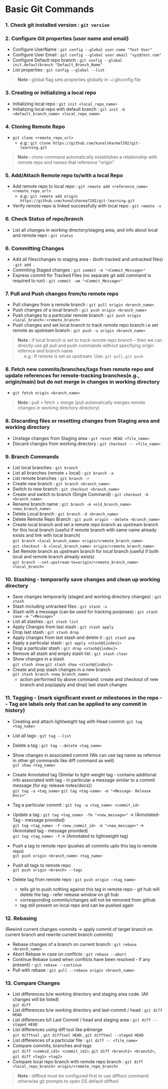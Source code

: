 # Basic Git Commands

### 1. Check git installed version : `git version`

### 2. Configure Git properties (user name and email)
- Configure UserName : `git config --global user.name "Test User"`
- Configure User Email : `git config --global user.email "xyz@test.com"`
- Configure Default repo branch : `git config --global init.defaultbranch "Default_Branch_Name"`
- List properties : `git config --global --list`

> **Note :** global flag sets properties globally in ~/.gitconfig file

### 3. Creating or initializing a local repo
- Initializing local repo : `git init <local_repo_name>`
- Initializing local repo with default branch : `git init -b <default_branch_name> <local_repo_name>`

### 4. Cloning Remote Repo
- `git clone <remote_repo_url>`
    - *e.g.:* `git clone https://github.com/kunalsharma7292/git-learning.git`
    
> **Note :** clone command automatically establishes a relationship with remote repo and names that reference "origin"


### 5. Add/Attach Remote repo to/with a local Repo
- Add remote repo to local repo :  `git remote add <reference_name> <remote_repo_url>`
    - *e.g.:* `git remote add origin https://github.com/kunalsharma7292/git-learning.git`
- Verify remote repo is linked successfully with local repo : `git remote -v`

### 6. Check Status of repo/branch
- List all changes in working directory/staging area, and info about local and remote repo : `git status`

### 6. Committing Changes
- Add all files/changes to staging area - (both tracked and untracked files) : `git add .`
- Commiting Staged changes : `git commit -m "<Commit_Message>"`
- Express commit for Tracked Files (no separate git add command is required to run) : `git commit -am "<Commit_Message>"`

### 7. Pull and Push changes from/to remote repo
- Pull changes from a remote branch : `git pull origin <branch_name>`
- Push changes of a local branch : `git push origin <branch_name>`
- Push changes to a particular remote branch : `git push origin <local_branch>:<remote_branch>`
- Push changes and set local branch to track remote repo branch i.e set remote as upstream branch : `git push -u origin <branch_name>`

> **Note :** if local branch is set to track remote repo branch - then we can directly use git pull and push commands without specifying origin refernce and branch name.  
&nbsp;&nbsp;&nbsp;&nbsp;&nbsp;e.g.: If remote is set as upstream.  Use: `git pull`, `git push`

### 8. Fetch new commits/branches/tags from remote repo and update references for remote-tracking branches(e.g., origin/main) but do not merge in changes in working directory
- `git fetch origin <branch_name>`

> **Note :** pull = fetch + merge (pull automatically merges remote changes in working directory directory)

### 8. Discarding files or resetting changes from Staging area and working directory
- Unstage changes from Staging area : `git reset HEAD <file_name>`
- Discard changes from working directory : `git checkout -- <file_name>`

### 9. Branch Commands
- List local branches : `git branch`
- List all branches (remote + local) : `git branch -a`
- List remote branches : `git branch -r`
- Create new branch : `git branch <branch_name>`
- Switch to new branch : `git checkout <branch_name>`
- Create and switch to branch (Single Command) : `git checkout -b <branch_name>`
- Rename branch name : `git branch -m <old_branch_name> <new_branch_name>`
- Delete Local branch : `git branch -d <branch_name>`
- Delete Remote Repo Branch : `git push origin --delete <branch_name>`
- Create local branch and set a remote repo branch as upstream branch for this local branch (useful if remote branch with same name already exists and link with local branch)  
`git branch <local_branch_name> origin/<remote_branch_name>`  
`git checkout -b <local_branch_name> origin/<remote_branch_name>`
- Set Remote branch as upstream branch for local branch (useful if both local and remote branch already exists)  
`git branch --set-upstream-to=origin/<remote_branch_name> <local_branch>`

### 10. Stashing - temporarily save changes and clean up working directory
- Save changes temporarily (staged and working directory changes) : `git stash`
- Stash including untracked files : `git stash -u`
- Stash with a message (can be used for tracking purposes) : `git stash save -m "<Message>"`
- List all stashes : `git stash list`
- Apply Changes from last stash : `git stash apply`
- Drop last stash : `git stash drop`
- Apply changes from last stash and delete it : `git stash pop`
- Apply a particular stash : `git apply <stash@{index}>`
- Drop a particular stash : `git drop <stash@{index}>`
- Remove all stash and empty stash list : `git stash clear`
- Show changes in a stash  
`git stash show`
`git stash show <stash@{index}>`
- Create and pop stash changes in a new branch  
`git stash branch <new_branch_name>`  
    - action performed by above command: create and checkout of new branch and pop(apply and drop) last stash changes

### 11. Tagging - (mark significant event or milestones in the repo -- Tag are labels only that can be applied to any commit in history)
- Creating and attach lightweight tag with Head commit: `git tag <tag_name>`
- List all tags : `git tag --list`
- Delete a tag : `git tag --delete <tag_name>`

- Show changes in associated commit (We can use tag name as refernce in other git commands like diff command as well)  
`git show <tag_name>`

- Create Annotated tag (Similar to light-weight tag - contains additional info associated with tag - in particular a message similar to a commit message (for eg: release notes/docs))  
`git tag -a <tag_name>`
`git tag <tag-name> -m "<Message- Release Docs>"`

- Tag a particular commit : `git tag -a <tag_name> <commit_id>`

- Update a tag : 
`git tag <tag_name> -fm "<new_message>"` -> (Annotated-Tag - message provided)  
`git tag <tag_name> -f <new_commit_id> -m "<new_message>"` -> (Annotated tag - message provided)  
`git tag <tag_name> -f` -> (Annotated to lightweight tag)

- Push a tag to remote repo (pushes all commits upto this tag to remote repo)  
`git push origin <branch_name> <tag_name>`

- Push all tags to remote repo  
`git push origin <branch> --tags`

- Delete tag from remote repo : `git push origin :<tag_name>`
    - tells git to push nothing against this tag in remote repo - git hub will delete the tag - refer release window on git hub
    - corresponding commits/changes will not be removed from github
    - tag still present on local repo and can be pushed again 

### 12. Rebasing  
(Rewind current changes-commits -> apply commit of target branch on current branch and rewrite current branch commits)

- Rebase changes of a branch on current branch : `git rebase <branch_name>`
- Abort Rebase in case on conflicts : `git rebase --abort`
- Continue Rebase (used when conflicts have been resolved - if any present) - `git rebase --continue`
- Pull with rebase : `git pull --rebase origin <branch_name>`

### 13. Compare Changes
- List differences b/w working directory and staging area code. (All changes will be listed)  
`git diff`
- List differences b/w working directory and last-commit / head : `git diff HEAD`
- List differences b/t Last Commit / head and staging area : `git diff --staged HEAD`
- List differences using diff tool like p4merge  
`git difftool` , `git difftool HEAD` , `git difftool --staged HEAD`
- List differences of a particular file : `git diff -- <file_name>`
- Compare commits, branches and tags  
`git diff <commid_id1> <commit_id2>`, `git diff <branch1> <branch2>`, `git diff <tag1> <tag2>`
- Compare local repo branch with remote repo branch : `git diff <local_repo_branch> origin/<remote_repo_branch>`

> **Note :** difftool must be configured first to use difftool command otherwise git prompts to open OS default difftool